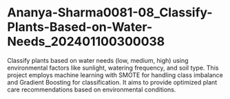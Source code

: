 # Ananya-Sharma0081-08_Classify-Plants-Based-on-Water-Needs_202401100300038
Classify plants based on water needs (low, medium, high) using environmental factors like sunlight, watering frequency, and soil type. This project employs machine learning with SMOTE for handling class imbalance and Gradient Boosting for classification. It aims to provide optimized plant care recommendations based on environmental conditions.
